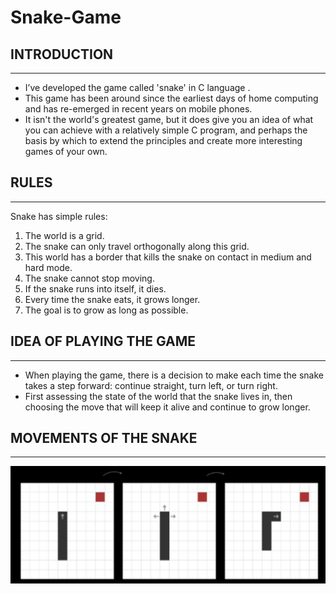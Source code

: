 # Snake-Game
## INTRODUCTION
----------------------------
* I’ve developed the game called 'snake' in C language .
* This game has been around since the earliest days of home computing and has re-emerged in recent years on mobile phones.
* It isn't the world's greatest game, but it does give you an idea of what you can achieve with a relatively simple C program, and perhaps the basis by which to extend the principles and create more interesting games of your own.

## RULES
----------------------------
Snake has simple rules:
1. The world is a grid.
2. The snake can only travel orthogonally along this grid.
3. This world has a border that kills the snake on contact in medium and
hard mode.
4. The snake cannot stop moving.
5. If the snake runs into itself, it dies.
6. Every time the snake eats, it grows longer.
7. The goal is to grow as long as possible.

## IDEA OF PLAYING THE GAME
----------------------------
* When playing the game, there is a decision to make each time the snake takes a step forward: continue straight, turn left, or turn right.
* First assessing the state of the world that the snake lives in, then choosing the move that will keep it alive and continue to grow longer.

## MOVEMENTS OF THE SNAKE
----------------------------
![](1.png)
